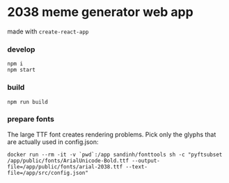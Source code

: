 # 2038 meme generator web app

made with `create-react-app`

### develop

```
npm i
npm start
```

### build

```
npm run build
```

### prepare fonts

The large TTF font creates rendering problems. Pick only the glyphs that are actually used in config.json:

```
docker run --rm -it -v `pwd`:/app sandinh/fonttools sh -c "pyftsubset /app/public/fonts/ArialUnicode-Bold.ttf --output-file=/app/public/fonts/arial-2038.ttf --text-file=/app/src/config.json"
```
